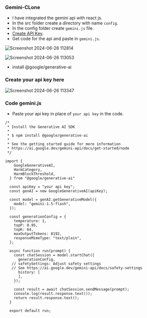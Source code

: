 ### Gemini-CLone
- I have integrated the gemini api with react js.
- In the src folder create a directory with name `config`.
- In the config folder create `gemini.js` file.
- [Create API Key](https://ai.google.dev/gemini-api?_gl=1*egufhf*_up*MQ..&gclid=EAIaIQobChMI6JrKoMr4hgMVPaVmAh2H7QT0EAAYASAAEgJ5xvD_BwE).
- Get code for the api and paste in `gemini.js`.

![Screenshot 2024-06-26 112814](https://github.com/Steffi-Wilson-Anthony/Gemini-Clone/assets/114890864/4a817412-582a-431a-a139-d0580999ff45)

![Screenshot 2024-06-26 113053](https://github.com/Steffi-Wilson-Anthony/Gemini-Clone/assets/114890864/30486bc8-a6e5-4923-82cb-cfc8978d77ee)


- install @google/generative-ai

### Create your api key here

![Screenshot 2024-06-26 113347](https://github.com/Steffi-Wilson-Anthony/Gemini-Clone/assets/114890864/1ca7d404-6310-4c1e-946a-dcfb24d69bc2)

### Code gemini.js

- Paste your api key in place of `your api key` in the code.

```
/*
 * Install the Generative AI SDK
 *
 * $ npm install @google/generative-ai
 *
 * See the getting started guide for more information
 * https://ai.google.dev/gemini-api/docs/get-started/node
 */

import {
    GoogleGenerativeAI,
    HarmCategory,
    HarmBlockThreshold,
  } from "@google/generative-ai"
  
  const apiKey = "your api key";
  const genAI = new GoogleGenerativeAI(apiKey);
  
  const model = genAI.getGenerativeModel({
    model: "gemini-1.5-flash",
  });
  
  const generationConfig = {
    temperature: 1,
    topP: 0.95,
    topK: 64,
    maxOutputTokens: 8192,
    responseMimeType: "text/plain",
  };
  
  async function run(prompt) {
    const chatSession = model.startChat({
      generationConfig,
   // safetySettings: Adjust safety settings
   // See https://ai.google.dev/gemini-api/docs/safety-settings
      history: [
      ],
    });
  
    const result = await chatSession.sendMessage(prompt);
    console.log(result.response.text());
    return result.response.text();
  }
  
  export default run;
```
